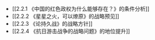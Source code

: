 - [[2.2.1 《中国的红色政权为什么能够存在？》的条件分析]]
- [[2.2.2 《星星之火，可以燎原》的战略预见]]
- [[2.2.3 《论持久战》的战略方针]]
- [[2.2.4 《抗日游击战争的战略问题》的地位提升]]
